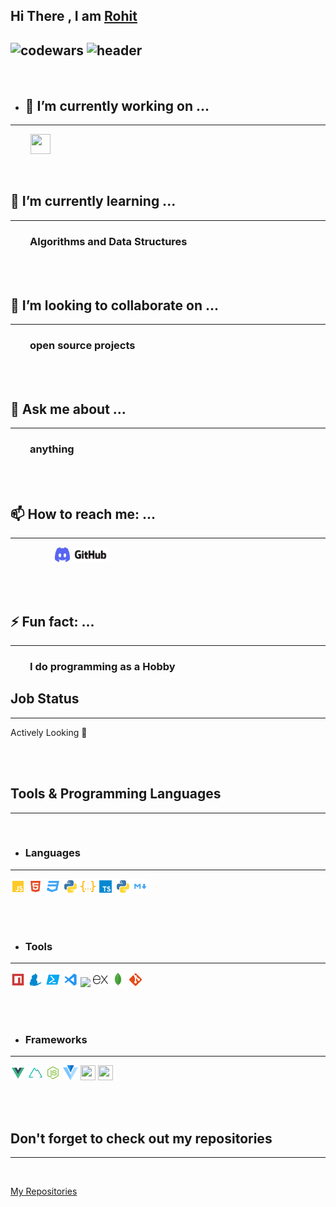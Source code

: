 ## Hi There , I am  [Rohit](https://github.com/stellarNuke)

![codewars](https://www.codewars.com/users/stellar_nuke/badges/small)
![header](https://capsule-render.vercel.app/api?type=wave&color=gradient&height=300&section=footer&text=capsule%20render&fontSize=90)
---
<br>

- ##  🔭 I’m currently working on ...

---

  &nbsp; &nbsp; &nbsp; &nbsp; [<img height="32" width="32" src="https://i.imgur.com/TyyL0MG.png">](https://github/stellarNuke/wingy) 



<br>

## 🌱 I’m currently learning ...
---
###   &nbsp; &nbsp; &nbsp; &nbsp; Algorithms and Data Structures

<br><br>

## 👯 I’m looking to collaborate on ...
---

### &nbsp; &nbsp; &nbsp; &nbsp; open source projects



<br><br>

## 💬 Ask me about ...
----
### &nbsp; &nbsp; &nbsp; &nbsp; anything


<br><br> 

## 📫 How to reach me: ...
---
   &nbsp; &nbsp; &nbsp; &nbsp; &nbsp; &nbsp; &nbsp; &nbsp; &nbsp; [<img height="24" width="24" href="" src="Assets\Discord.svg">](https://discord.gg/x7hFCFDh)
   [<img  height="24" href="" src="Assets\github.png">](https://github.com/stellarNuke)



<br><br>

## ⚡ Fun fact: ...

---

### &nbsp; &nbsp; &nbsp; &nbsp;   I do programming as a Hobby

## Job Status

---

Actively Looking 👀


<br><br>

## Tools & Programming Languages

---

<br>

- ### Languages

---
<p>
<img height="24" width="24" src="Assets\icons\javascript.svg">
<img height="24" width="24" src="Assets\icons\html.svg">
<img height="24" width="24" src="Assets\icons\css.svg">


<img height="24" width="24" src="Assets\icons\python.svg">
<img height="24" width="24" src="Assets\icons\json.svg">
<img height="24" width="24" src="Assets\icons\typescript.svg">
<img height="24" width="24" src="Assets\icons\python.svg">
<img height="24" width="24" src="Assets\icons\markdown.svg">
</p>

<br><br>

- ### Tools
---
<p>
<img height="24" width="24" src="Assets\icons\npm.svg">
<img height="24" width="24" src="Assets\icons\yarn.svg">
<img height="24" width="24" src="Assets\icons\powershell.svg">
<img height="24" width="24" src="Assets\icons\vscode.svg">
<img height="24"  src="https://supabase.io/new/images/logo-dark.png">
<img height="24"  src="Assets/expressjs.svg">
<img height="24"  src="Assets/mongodb.svg">
<img height="24"  src="Assets/icons/git.svg">
</p>

<br>
<br>

- ### Frameworks
---
<p>
<img height="24" width="24" src="Assets\icons\vue.svg">
<img height="24" width="24" src="Assets\icons\nuxt.svg">
<img height="24" width="24" src="Assets\icons\nodejs.svg">
<img height="24" width="24" src="Assets\vuetify.svg">

<img height="24" width="24" src="https://threejs.org/files/favicon.ico">
<img height="24" width="24" src="https://www.electronjs.org/images/favicon.b7a59262df48d6563400baf5671da548.ico">
</p>


<br><br>

##  Don't forget to check out my repositories
---
<br>

[My Repositories](https://github.com/stellarNuke?tab=repositories)








